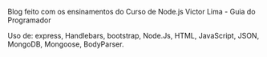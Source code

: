 Blog feito com os ensinamentos do 
Curso de Node.js
Victor Lima - Guia do Programador

Uso de: express, Handlebars, bootstrap, Node.Js, HTML, JavaScript, JSON, MongoDB, Mongoose, BodyParser.
